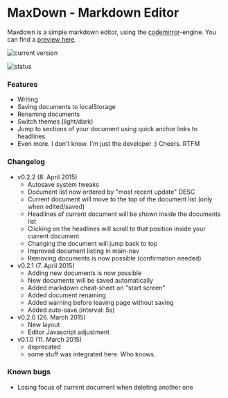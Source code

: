 # MaxDown - Markdown Editor

Maxdown is a simple markdown editor, using the [codemirror](http://codemirror.net)-engine. You can find a [preview here](http://opoloo.github.io/maxdown).

![current version](https://img.shields.io/badge/current_version-0.2.1-brightgreen.svg)

![status](https://img.shields.io/badge/status-stable-brightgreen.svg)

### Features

- Writing
- Saving documents to localStorage
- Renaming documents
- Switch themes (light/dark)
- Jump to sections of your document using quick anchor links to headlines
- Even more. I don't know. I'm just the developer :) Cheers. RTFM

### Changelog

- v0.2.2 (8. April 2015)
  - Autosave system tweaks
  - Document list now ordered by "most recent update" DESC
  - Current document will move to the top of the document list (only when edited/saved)
  - Headlines of current document will be shown inside the documents list
  - Clicking on the headlines will scroll to that position inside your current document
  - Changing the document will jump back to top
  - Improved document listing in main-nav
  - Removing documents is now possible (confirmation needed)
- v0.2.1 (7. April 2015)
  - Adding new documents is now possible
  - New documents will be saved automatically
  - Added markdown cheat-sheet on "start screen"
  - Added document renaming
  - Added warning before leaving page without saving
  - Added auto-save (interval: 5s)
- v0.2.0 (26. March 2015)
  - New layout
  - Editor Javascript adjustment
- v0.1.0 (11. March 2015)
  - deprecated
  - some stuff was integrated here. Who knows.

### Known bugs

- Losing focus of current document when deleting another one